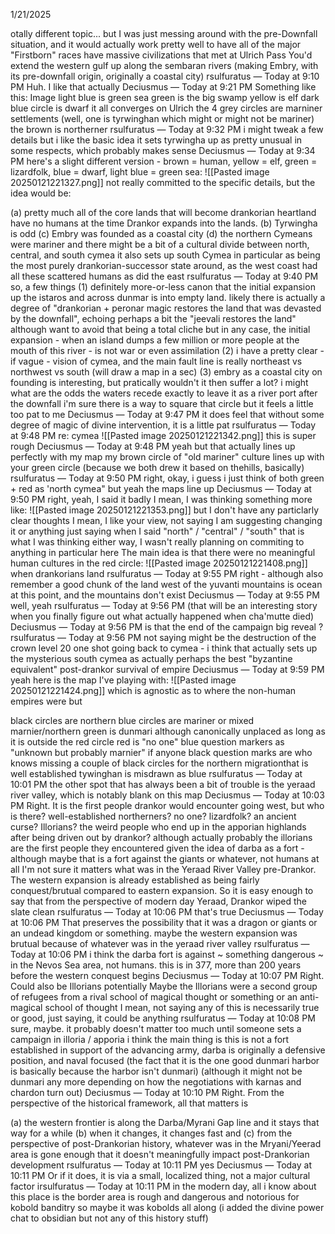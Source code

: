 1/21/2025

otally different topic... but I was just messing around with the pre-Downfall situation, and it would actually work pretty well to have all of the major "Firstborn" races have massive civilizations that met at Ulrich Pass
You'd extend the western gulf up along the sembaran rivers (making Embry, with its pre-downfall origin, originally a coastal city)
rsulfuratus — Today at 9:10 PM
Huh. I like that actually
Deciusmus — Today at 9:21 PM
Something like this:
Image
light blue is green sea
green is the big swamp
yellow is elf
dark blue circle is dwarf
it all converges on Ulrich
the 4 grey circles are marniner settlements (well, one is tyrwinghan which might or might not be mariner)
the brown is northerner
rsulfuratus — Today at 9:32 PM
i might tweak a few details but i like the basic idea
it sets tyrwingha up as pretty unusual in some respects, which probably makes sense
Deciusmus — Today at 9:34 PM
here's a slight different version - brown = human, yellow = elf, green = lizardfolk, blue = dwarf, light blue = green sea:
![[Pasted image 20250121221327.png]]
not really committed to the specific details, but the idea would be:

(a) pretty much all of the core lands that will become drankorian heartland have no humans at the time Drankor expands into the lands. 
(b) Tyrwingha is odd
(c) Embry was founded as a coastal city
(d) the northern Cymeans were mariner and there might be a bit of a cultural divide between north, central, and south cymea
it also sets up south Cymea in particular as being the most purely drankorian-successor state around, as the west coast had all these scattered humans as did the east
rsulfuratus — Today at 9:40 PM
so, a few things
(1) definitely more-or-less canon that the initial expansion up the istaros and across dunmar is into empty land. likely there is actually a degree of "drankorian + peronar magic restores the land that was devasted by the downfall", echoing perhaps a bit the "jeevali restores the land" although want to avoid that being a total cliche
but in any case, the initial expansion - when an island dumps a few million or more people at the mouth of this river - is not war or even assimilation
(2) i have a pretty clear - if vague - vision of cymea, and the main fault line is really northeast vs northwest vs south (will draw a map in a sec)
(3) embry as a coastal city on founding is interesting, but pratically wouldn't it then suffer a lot? i might what are the odds the waters recede exactly to leave it as a river port after the downfall
i'm sure there is a way to square that circle but it feels a little too pat to me
Deciusmus — Today at 9:47 PM
it does feel that without some degree of magic of divine intervention, it is a little pat
rsulfuratus — Today at 9:48 PM
re: cymea
![[Pasted image 20250121221342.png]]
this is super rough
Deciusmus — Today at 9:48 PM
yeah but that actually lines up perfectly with my map
my brown circle of "old mariner" culture lines up with your green circle
(because we both drew it based on thehills, basically)
rsulfuratus — Today at 9:50 PM
right, okay, i guess i just think of both green + red as 'north cymea" but yeah the maps line up
Deciusmus — Today at 9:50 PM
right, yeah, I said it badly
I mean, I was thinking something more like:
![[Pasted image 20250121221353.png]]
but I don't have any particlarly clear thoughts
I mean, I like your view, not saying I am suggesting changing it or anything
just saying when I said "north" / "central" / "south" that is what I was thinking
either way, I wasn't really planning on commiting to anything in particular here
The main idea is that there were no meaningful human cultures in the red circle:
![[Pasted image 20250121221408.png]]
when drankorians land
rsulfuratus — Today at 9:55 PM
right - although also remember a good chunk of the land west of the yuvanti mountains is ocean at this point, and the mountains don't exist
Deciusmus — Today at 9:55 PM
well, yeah
rsulfuratus — Today at 9:56 PM
(that will be an interesting story when you finally figure out what actually happened when cha'mutte died)
Deciusmus — Today at 9:56 PM
is that the end of the campaign big reveal
?
rsulfuratus — Today at 9:56 PM
not saying
might be the destruction of the crown level 20 one shot
going back to cymea - i think that actually sets up the mysterious south cymea as actually perhaps the best "byzantine equivalent" post-drankor survival of empire
Deciusmus — Today at 9:59 PM
yeah
here is the map I've playing with:
![[Pasted image 20250121221424.png]]
which is agnostic as to where the non-human empires were
but

black circles are northern
blue circles are mariner or mixed marnier/northern
green is dunmari although canonically unplaced as long as it is outside the red circle
red is "no one"
blue question markers as "unknown but probably marnier" if anyone
black question marks are who knows
missing a couple of black circles for the northern migrationthat is well established
tywinghan is misdrawn as blue
rsulfuratus — Today at 10:01 PM
the other spot that has always been a bit of trouble is the yeraad river valley, which is notably blank on this map
Deciusmus — Today at 10:03 PM
Right. It is the first people drankor would encounter going west, but who is there? well-established northerners? no one? lizardfolk? an ancient curse? Illorians? the weird people who end up in the apporian highlands after being driven out by drankor?
although actually probably the illorians are the first people they encountered
given the idea of darba as a fort - although maybe that is a fort against the giants or whatever, not humans at all
I'm not sure it matters what was in the Yeraad River Valley pre-Drankor. The western expansion is already established as being fairly conquest/brutual compared to eastern expansion. So it is easy enough to say that from the perspective of modern day Yeraad, Drankor wiped the slate clean
rsulfuratus — Today at 10:06 PM
that's true
Deciusmus — Today at 10:06 PM
That preserves the possibility that it was a dragon or giants or an undead kingdom or something. maybe the western expansion was brutual because of whatever was in the yeraad river valley
rsulfuratus — Today at 10:06 PM
i think the darba fort is against ~ something dangerous ~ in the Nevos Sea area, not humans. this is in 377, more than 200 years before the western conquest begins
Deciusmus — Today at 10:07 PM
Right. Could also be Illorians potentially
Maybe the Illorians were a second group of refugees from a rival school of magical thought or something
or an anti-magical school of thought
I mean, not saying any of this is necessarily true or good, just saying, it could be anything
rsulfuratus — Today at 10:08 PM
sure, maybe. it probably doesn't matter too much until someone sets a campaign in illoria / apporia
i think the main thing is this is not a fort established in support of the advancing army, darba is originally a defensive position, and naval focused (the fact that it is the one good dunmari harbor is basically because the harbor isn't dunmari)
(although it might not be dunmari any more depending on how the negotiations with karnas and chardon turn out)
Deciusmus — Today at 10:10 PM
Right. From the perspective of the historical framework, all that matters is

(a) the western frontier is along the Darba/Myrani Gap line and it stays that way for a while
(b) when it changes, it changes fast and
(c) from the perspective of post-Drankorian history, whatever was in the Mryani/Yeerad area is gone enough that it doesn't meaningfully impact post-Drankorian development
rsulfuratus — Today at 10:11 PM
yes
Deciusmus — Today at 10:11 PM
Or if it does, it is via a small, localized thing, not a major cultural factor
irsulfuratus — Today at 10:11 PM
in the modern day, all i know about this place is the border area is rough and dangerous and notorious for kobold banditry
so maybe it was kobolds all along
(i added the divine power chat to obsidian but not any of this history stuff)